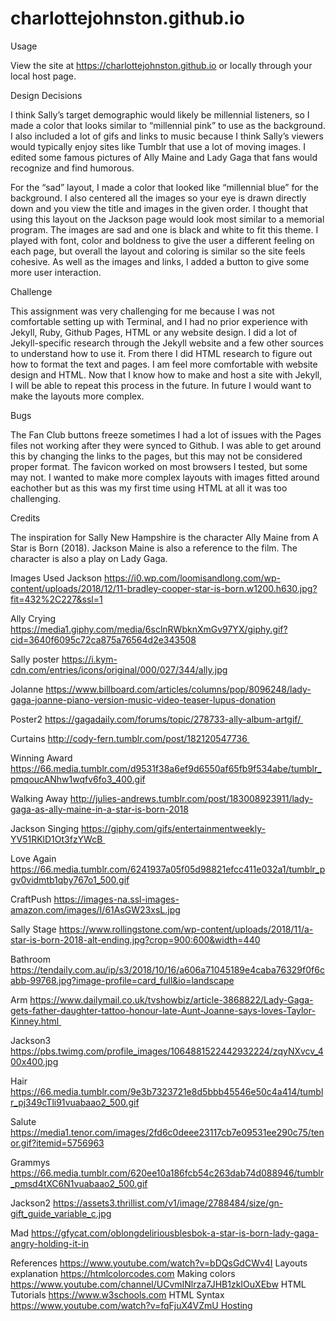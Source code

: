 # charlottejohnston.github.io
Usage

View the site at https://charlottejohnston.github.io or locally through your local host page. 

Design Decisions

I think Sally’s target demographic would likely be millennial listeners, so I made a color that looks similar to “millennial pink” to use as the background. I also included a lot of gifs and links to music because I think Sally’s viewers would typically enjoy sites like Tumblr that use a lot of moving images.  I edited some famous pictures of Ally Maine and Lady Gaga that fans would recognize and find humorous. 


For the “sad” layout, I made a color that looked like “millennial blue” for the background. I also centered all the images so your eye is drawn directly down and you view the title and images in the given order. I thought that using this layout on the Jackson page would look most similar to a memorial program. The images are sad and one is black and white to fit this theme. I played with font, color and boldness to give the user a different feeling on each page, but overall the layout and coloring is similar so the site feels cohesive. As well as the images and links, I added a button to give some more user interaction. 

Challenge

This assignment was very challenging for me because I was not comfortable setting up with Terminal, and I had no prior experience with Jekyll, Ruby, Github Pages, HTML or any website design. I did a lot of Jekyll-specific research through the Jekyll website and a few other sources to understand how to use it. From there I did HTML research to figure out how to format the text and pages. I am feel  more comfortable with website design and HTML. Now that I know how to make and host a site with Jekyll, I will be able to repeat this process in the future. In future I would want to make the layouts more complex. 

Bugs

The Fan Club buttons freeze sometimes
I had a lot of issues with the Pages files not working after they were synced to Github. I was able to get around this by changing the links to the pages, but this may not be considered proper format. The favicon worked on most browsers I tested, but some may not. I wanted to make more complex layouts with images fitted around eachother but as this was my first time using HTML at all it was too challenging. 

Credits 

The inspiration for Sally New Hampshire is the character Ally Maine from A Star is Born (2018). Jackson Maine is also a reference to the film. The character is also a play on Lady Gaga.


Images Used
Jackson https://i0.wp.com/loomisandlong.com/wp-content/uploads/2018/12/11-bradley-cooper-star-is-born.w1200.h630.jpg?fit=432%2C227&ssl=1

Ally Crying https://media1.giphy.com/media/6sclnRWbknXmGv97YX/giphy.gif?cid=3640f6095c72ca875a76564d2e343508

Sally poster https://i.kym-cdn.com/entries/icons/original/000/027/344/ally.jpg

Jolanne 
https://www.billboard.com/articles/columns/pop/8096248/lady-gaga-joanne-piano-version-music-video-teaser-lupus-donation 

Poster2
https://gagadaily.com/forums/topic/278733-ally-album-artgif/ 

Curtains
http://cody-fern.tumblr.com/post/182120547736 

Winning Award
https://66.media.tumblr.com/d9531f38a6ef9d6550af65fb9f534abe/tumblr_pmqoucANhw1wqfv6fo3_400.gif 

Walking Away
http://julies-andrews.tumblr.com/post/183008923911/lady-gaga-as-ally-maine-in-a-star-is-born-2018

Jackson Singing
https://giphy.com/gifs/entertainmentweekly-YV51RKlD1Ot3fzYWcB 

Love Again
https://66.media.tumblr.com/6241937a05f05d98821efcc411e032a1/tumblr_pgv0vidmtb1qby767o1_500.gif 

CraftPush
https://images-na.ssl-images-amazon.com/images/I/61AsGW23xsL.jpg 

Sally Stage
https://www.rollingstone.com/wp-content/uploads/2018/11/a-star-is-born-2018-alt-ending.jpg?crop=900:600&width=440 

Bathroom
https://tendaily.com.au/ip/s3/2018/10/16/a606a71045189e4caba76329f0f6cabb-99768.jpg?image-profile=card_full&io=landscape 

Arm
https://www.dailymail.co.uk/tvshowbiz/article-3868822/Lady-Gaga-gets-father-daughter-tattoo-honour-late-Aunt-Joanne-says-loves-Taylor-Kinney.html 

Jackson3
https://pbs.twimg.com/profile_images/1064881522442932224/zqyNXvcv_400x400.jpg 

Hair
https://66.media.tumblr.com/9e3b7323721e8d5bbb45546e50c4a414/tumblr_pj349cTli91vuabaao2_500.gif 

Salute
https://media1.tenor.com/images/2fd6c0deee23117cb7e09531ee290c75/tenor.gif?itemid=5756963 

Grammys
https://66.media.tumblr.com/620ee10a186fcb54c263dab74d088946/tumblr_pmsd4tXC6N1vuabaao2_500.gif 

Jackson2
https://assets3.thrillist.com/v1/image/2788484/size/gn-gift_guide_variable_c.jpg 

Mad
https://gfycat.com/oblongdeliriousblesbok-a-star-is-born-lady-gaga-angry-holding-it-in




References
https://www.youtube.com/watch?v=bDQsGdCWv4I Layouts explanation
https://htmlcolorcodes.com Making colors
https://www.youtube.com/channel/UCvmINlrza7JHB1zkIOuXEbw HTML Tutorials
https://www.w3schools.com HTML Syntax
https://www.youtube.com/watch?v=fqFjuX4VZmU Hosting

